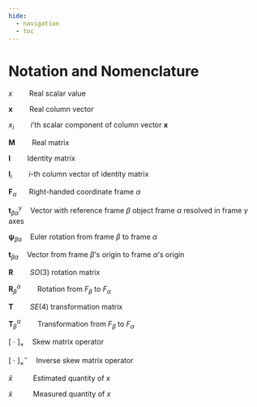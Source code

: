 ```yaml
---
hide:
  - navigation
  - toc
---
```


# Notation and Nomenclature

$x \quad\quad \text{Real scalar value}$

$\mathbf{x} \quad\quad \text{Real column vector}$

$x_i \quad\quad i\text{'th scalar component of column vector } \mathbf{x}$

$\mathbf{M} \quad\quad \text{Real matrix}$

$\mathbf{I} \quad\quad \text{Identity matrix}$

$\mathbf{I}_i \quad\quad i\text{-th column vector of identity matrix}$

$\mathbf{F}_{\alpha} \quad \  \text{ Right-handed coordinate frame } \alpha$

$\mathbf{t}^\gamma_{\beta \alpha} \quad \text{Vector with reference frame } \beta \text{ object frame } \alpha \text{ resolved in frame } \gamma \text{ axes}$

$\boldsymbol{\psi}_{\beta \alpha} \quad \text{Euler rotation from frame } \beta \text{ to frame } \alpha$

$\mathbf{t}_{\beta \alpha} \quad \text{Vector from frame } \beta \text{'s origin to frame } \alpha \text{'s origin}$

$\mathbf{R} \quad\quad SO(3) \text{ rotation matrix}$

$\mathbf{R}^{\alpha}_\beta \quad\quad \text{Rotation from } F_\beta \text{ to } F_\alpha$

$\mathbf{T} \quad\quad SE(4) \text{ transformation matrix}$

$\mathbf{T}^{\alpha}_\beta \quad\quad \text{Transformation from } F_\beta \text{ to } F_\alpha$

$\left[ \ \cdot \ \right]_\times \quad \text{Skew matrix operator}$

$\left[ \ \cdot \ \right]^{-}_{\times} \quad \text{Inverse skew matrix operator}$

$\hat{x} \quad\quad \ \ \text{Estimated quantity of } x$

$\tilde{x} \quad\quad \ \ \text{Measured quantity of } x$
